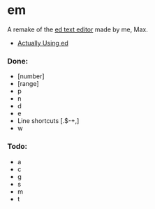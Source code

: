 # em

A remake of the [ed text editor](https://www.gnu.org/software/ed/manual/ed_manual.html) made by me, Max.

- [Actually Using ed](https://sanctum.geek.nz/arabesque/actually-using-ed/)

### Done:
- [number]
- [range]
- p
- n
- d
- e
- Line shortcuts [.$-+,]
- w

### Todo:
- a
- c
- g
- s
- m
- t
